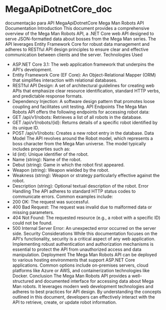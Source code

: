# MegaApiDotnetCore_doc
documentação para API MegaApiDotnetCore
Mega Man Robots API Documentation
Introduction
This document provides a comprehensive overview of the Mega Man Robots API, a .NET Core web API designed to serve JSON-formatted data about bosses from the Mega Man series. The API leverages Entity Framework Core for robust data management and adheres to RESTful API design principles to ensure clear and effective communication between clients and the server.
Technologies Used
 * ASP.NET Core 3.1: The web application framework that underpins the API's development.
 * Entity Framework Core (EF Core): An Object-Relational Mapper (ORM) that simplifies interaction with relational databases.
 * RESTful API Design: A set of architectural guidelines for creating web APIs that emphasize clear resource identification, standard HTTP verbs, and predictable response formats.
 * Dependency Injection: A software design pattern that promotes loose coupling and facilitates unit testing.
API Endpoints
The Mega Man Robots API offers the following endpoints for accessing robot data:
 * GET /api/v1/robots: Retrieves a list of all robots in the database.
 * GET /api/v1/robots/{id}: Returns details of a specific robot identified by its unique ID.
 * POST /api/v1/robots: Creates a new robot entry in the database.
Data Model
The API revolves around the Robot model, which represents a boss character from the Mega Man universe. The model typically includes properties such as:
 * Id (int): Unique identifier of the robot.
 * Name (string): Name of the robot.
 * Debut (string): Game in which the robot first appeared.
 * Weapon (string): Weapon wielded by the robot.
 * Weakness (string): Weapon or strategy particularly effective against the robot.
 * Description (string): Optional textual description of the robot.
Error Handling
The API adheres to standard HTTP status codes to communicate errors. Common examples include:
 * 200 OK: The request was successful.
 * 400 Bad Request: The request was invalid due to malformed data or missing parameters.
 * 404 Not Found: The requested resource (e.g., a robot with a specific ID) could not be found.
 * 500 Internal Server Error: An unexpected error occurred on the server side.
Security Considerations
While this documentation focuses on the API's functionality, security is a critical aspect of any web application. Implementing robust authentication and authorization mechanisms is essential to protect the API from unauthorized access and data manipulation.
Deployment
The Mega Man Robots API can be deployed to various hosting environments that support ASP.NET Core applications. Common options include on-premises servers, cloud platforms like Azure or AWS, and containerization technologies like Docker.
Conclusion
The Mega Man Robots API provides a well-structured and documented interface for accessing data about Mega Man robots. It leverages modern web development technologies and adheres to best practices for API design. By understanding the concepts outlined in this document, developers can effectively interact with the API to retrieve, create, or update robot information.
